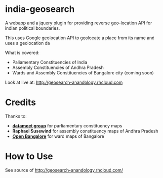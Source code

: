 # india-geosearch

A webapp and a jquery plugin for providing reverse geo-location API for indian political boundaries.

This uses Google geolocation API to geolocate a place from its name and uses a geolocation da

What is covered:

* Paliamentary Constituencies of India
* Assembly Constituencies of Andhra Pradesh
* Wards and Assembly Constituencies of Bangalore city (coming soon)

Look at live at:
<http://geosearch-anandology.rhcloud.com>

# Credits

Thanks to:

* [**datameet group**](https://github.com/datameet/maps) for parliamentary constituency maps
* **Raphael Susewind** for assembly constituency maps of Andhra Pradesh
* [**Open Bangalore**](http://openbangalore.org/) for ward maps of Bangalore

# How to Use

See source of http://geosearch-anandology.rhcloud.com/

